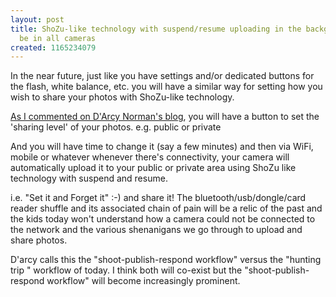 ```yaml
---
layout: post
title: ShoZu-like technology with suspend/resume uploading in the background will
  be in all cameras
created: 1165234079
---
```

<p>
In the near future, just like you have settings and/or dedicated buttons for the flash, white balance, etc. you will have a similar way for setting how you wish to share your photos with ShoZu-like technology.
</p><p>
<a href="http://www.darcynorman.net/2006/11/26/photography-trends-in-my-iphoto-library">As I commented on D'Arcy Norman's blog</a>, you will have a button to set the 'sharing level' of your photos.  e.g. public or private
</p><p>
And you will have time to change it (say a few minutes) and then via WiFi, mobile or whatever whenever there's connectivity, your camera will automatically upload it to your public or private area using ShoZu like technology with suspend and resume.
</p><p>
i.e. "Set it and Forget it" :-) and share it! The bluetooth/usb/dongle/card reader shuffle and its associated chain of pain will be a relic of the past and the kids today won't understand how a camera could not be connected to the network and the various shenanigans we go through to upload and share photos.
</p><p>
D'arcy calls this the "shoot-publish-respond workflow" versus the  "hunting trip " workflow of today. I think both will co-exist but the "shoot-publish-respond workflow" will become increasingly prominent.
</p>
